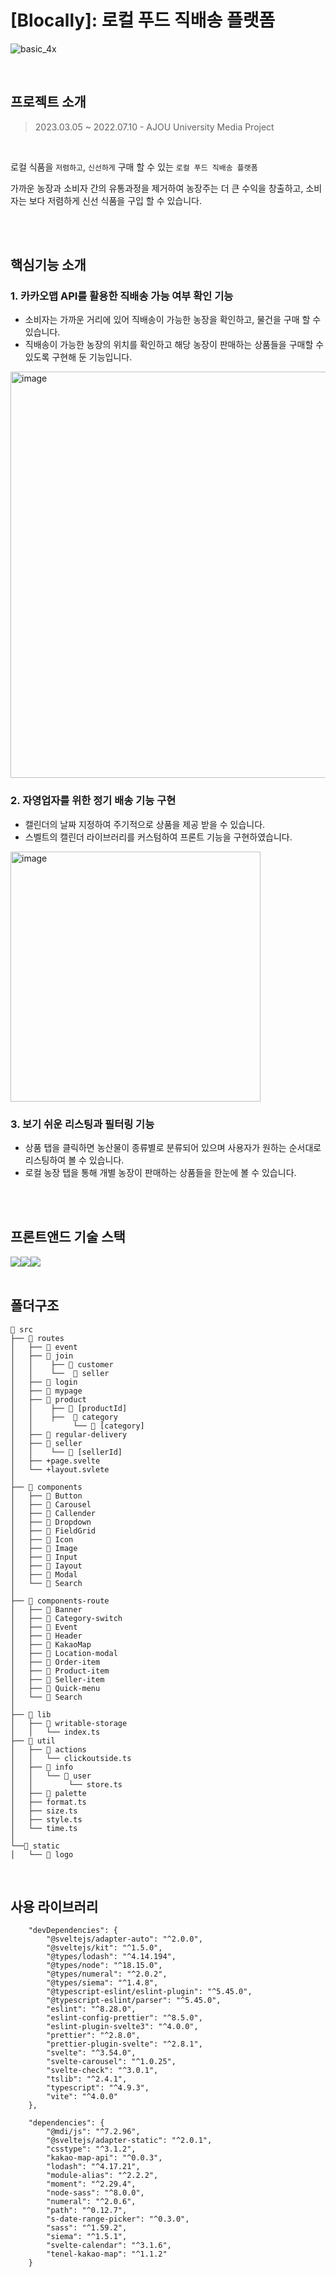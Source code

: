 # [Blocally]: 로컬 푸드 직배송 플랫폼

![basic_4x](https://github.com/Soy728/webProject-BLocally/assets/77173342/24a5b2f8-b404-4861-af6a-31e2103664f8)

<br />

## 프로젝트 소개
> 2023.03.05 ~ 2022.07.10 - AJOU University Media Project
<br />

로컬 식품을 `저렴하고`, `신선하게` 구매 할 수 있는 `로컬 푸드 직배송 플랫폼`
<br />

가까운 농장과 소비자 간의 유통과정을 제거하여 농장주는 더 큰 수익을 창출하고, 소비자는 보다 저렴하게 신선 식품을 구입 할 수 있습니다.

<br />
<br />

## 핵심기능 소개
### 1. 카카오맵 API를 활용한 직배송 가능 여부 확인 기능
- 소비자는 가까운 거리에 있어 직배송이 가능한 농장을 확인하고, 물건을 구매 할 수 있습니다.
- 직배송이 가능한 농장의 위치를 확인하고 해당 농장이 판매하는 상품들을 구매할 수 있도록 구현해 둔 기능입니다.
<img width="650" alt="image" src="https://github.com/Soy728/webProject-BLocally/assets/77173342/6d5a354a-7d99-40e3-8441-221e86538071">


### 2. 자영업자를 위한 정기 배송 기능 구현
- 캘린더의 날짜 지정하여 주기적으로 상품을 제공 받을 수 있습니다.
- 스벨트의 캘린더 라이브러리를 커스텀하여 프론트 기능을 구현하였습니다.

<img width="400" alt="image" src="https://github.com/Soy728/webProject-BLocally/assets/77173342/2b6bb08c-17f1-477b-af5c-f2d489f56561">


### 3. 보기 쉬운 리스팅과 필터링 기능
- 상품 탭을 클릭하면 농산물이 종류별로 분류되어 있으며 사용자가 원하는 순서대로 리스팅하여 볼 수 있습니다.
- 로컬 농장 탭을 통해 개별 농장이 판매하는 상품들을 한눈에 볼 수 있습니다.

<br />
<br />

## 프론트앤드 기술 스택
<div style="display:flex; flex-direction:row;">
    <img src="https://img.shields.io/badge/typescript-3178C6?style=flat-square&logo=typescript&logoColor=black"> 
    <img src="https://img.shields.io/badge/svelte-FF3E00?style=flat-square&logo=svelte&logoColor=black"> 
    <img src="https://img.shields.io/badge/sass-CC6699?style=flat-square&logo=sass&logoColor=black"> 
</div>


<br />


## 폴더구조
```
📂 src
├── 📂 routes
│   ├── 📂 event
│   ├── 📂 join
│   │    ├── 📂 customer
│   │    └──  📂 seller
│   ├── 📂 login
│   ├── 📂 mypage
│   ├── 📂 product
│   │    ├── 📂 [productId]
│   │    ├──  📂 category
│   │         └── 📂 [category]
│   ├── 📂 regular-delivery
│   ├── 📂 seller
│   │    └── 📂 [sellerId]
│   ├── +page.svelte
│   └── +layout.svlete
│   
├── 📂 components
│   ├── 📁 Button
│   ├── 📁 Carousel
│   ├── 📁 Callender
│   ├── 📂 Dropdown
│   ├── 📁 FieldGrid
│   ├── 📂 Icon
│   ├── 📂 Image
│   ├── 📂 Input
│   ├── 📂 Iayout
│   ├── 📂 Modal
│   └── 📂 Search
│   
├── 📂 components-route
│   ├── 📁 Banner
│   ├── 📁 Category-switch
│   ├── 📁 Event
│   ├── 📂 Header
│   ├── 📁 KakaoMap
│   ├── 📂 Location-modal
│   ├── 📂 Order-item
│   ├── 📂 Product-item
│   ├── 📂 Seller-item
│   ├── 📂 Quick-menu
│   └── 📂 Search
│   
├── 📂 lib
│   ├── 📂 writable-storage
│   │   └── index.ts
├── 📂 util
│   ├── 📂 actions
│   │   └── clickoutside.ts
│   ├── 📂 info
│   │   └── 📂 user
│   │        └── store.ts
│   ├── 📂 palette
│   ├── format.ts
│   ├── size.ts
│   ├── style.ts
│   └── time.ts
│   
└──📂 static
│   └── 📂 logo

```

<br />

## 사용 라이브러리
```
	"devDependencies": {
		"@sveltejs/adapter-auto": "^2.0.0",
		"@sveltejs/kit": "^1.5.0",
		"@types/lodash": "^4.14.194",
		"@types/node": "^18.15.0",
		"@types/numeral": "^2.0.2",
		"@types/siema": "^1.4.8",
		"@typescript-eslint/eslint-plugin": "^5.45.0",
		"@typescript-eslint/parser": "^5.45.0",
		"eslint": "^8.28.0",
		"eslint-config-prettier": "^8.5.0",
		"eslint-plugin-svelte3": "^4.0.0",
		"prettier": "^2.8.0",
		"prettier-plugin-svelte": "^2.8.1",
		"svelte": "^3.54.0",
		"svelte-carousel": "^1.0.25",
		"svelte-check": "^3.0.1",
		"tslib": "^2.4.1",
		"typescript": "^4.9.3",
		"vite": "^4.0.0"
	},

	"dependencies": {
		"@mdi/js": "^7.2.96",
		"@sveltejs/adapter-static": "^2.0.1",
		"csstype": "^3.1.2",
		"kakao-map-api": "^0.0.3",
		"lodash": "^4.17.21",
		"module-alias": "^2.2.2",
		"moment": "^2.29.4",
		"node-sass": "^8.0.0",
		"numeral": "^2.0.6",
		"path": "^0.12.7",
		"s-date-range-picker": "^0.3.0",
		"sass": "^1.59.2",
		"siema": "^1.5.1",
		"svelte-calendar": "^3.1.6",
		"tenel-kakao-map": "^1.1.2"
	}
```


